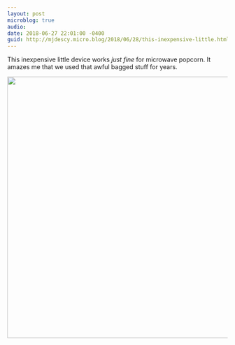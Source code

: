 ```yaml
---
layout: post
microblog: true
audio: 
date: 2018-06-27 22:01:00 -0400
guid: http://mjdescy.micro.blog/2018/06/28/this-inexpensive-little.html
---
```

This inexpensive little device works _just fine_ for microwave popcorn. It amazes me that we used that awful bagged stuff for years.

<img src="http://micro.mjdescy.me/uploads/2018/9670dd6bbf.jpg" width="600" height="599" />
